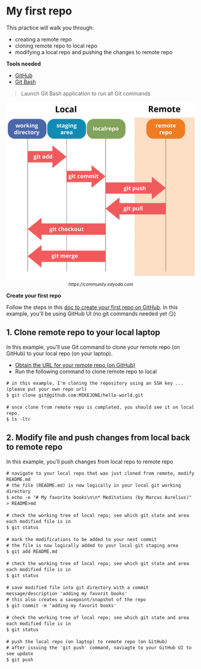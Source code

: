 # My first repo
This practice will walk you through:
* creating a remote repo
* cloning remote repo to local repo
* modifying a local repo and pushing the changes to remote repo

**Tools needed**
* [GitHub](https://github.com/join)
* [Git Bash](https://git-scm.com/downloads)
> Launch Git Bash application to run all Git commands

<p align="center"><img src="../../images/git-commands-and-areas.png" ><br/><small><i>https://community.edyoda.com</i></small></p>

**Create your first repo**

Follow the steps in this [doc to create your first repo on GitHub](https://docs.github.com/en/repositories/creating-and-managing-repositories/quickstart-for-repositories). In this example, you'll be using GitHub UI (no git commands needed yet :smirk:)

## 1. Clone remote repo to your local laptop

In this example, you'll use Git command to clone your remote repo (on GitHub) to your local repo (on your laptop).
* [Obtain the URL for your remote repo (on GitHub)](https://docs.github.com/en/repositories/creating-and-managing-repositories/cloning-a-repository#cloning-a-repository)
* Run the following command to clone remote repo to local
```
# in this example, I'm cloning the repository using an SSH key ...(please put your own repo url)
$ git clone git@github.com:MIKEJONE/hello-world.git

# once clone from remote repo is completed, you should see it on local repo.
$ ls -ltr
```

## 2. Modify file and push changes from local back to remote repo 

In this example, you'll push changes from local repo to remote repo

```
# navigate to your local repo that was just cloned from remote, modify README.md
# the file (README.md) is now logically in your local git working directory
$ echo -e "# My favorite books\n\n* Meditations (by Marcus Aurelius)" > README>md 

# check the working tree of local repo; see which git state and area each modified file is in
$ git status

# mark the modifications to be added to your next commit
# the file is now logically added to your local git staging area
$ git add README.md

# check the working tree of local repo; see which git state and area each modified file is in
$ git status

# save modified file into git directory with a commit message/description 'adding my favorit books'
# this also creates a savepoint/snapshot of the repo
$ git commit -m 'adding my favorit books'

# check the working tree of local repo; see which git state and area each modified file is in
$ git status

# push the local repo (on laptop) to remote repo (on GitHub)
# after issuing the 'git push' command, naviagte to your GitHub UI to see update
$ git push
```

